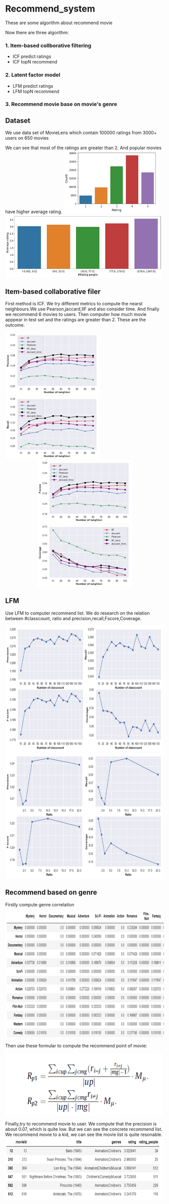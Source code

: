 # Recommend_system
These are some algorithm about recommend movie

Now there are three algorithm:

### 1. Item-based collborative filtering
* ICF predict ratings
* ICF topN recommend

### 2. Latent factor model
* LFM predict ratings
* LFM topN recommend
  
### 3. Recommend movie base on movie's genre

## Dataset
We use data set of MovieLens which contain 100000 ratings from 3000+ users on 650 movies

We can see that most of the ratings are greater than 2. And popular movies have higher average rating.
<img src="rating_count.png" width=300 height=200>
<img src="rating_people.png" width=500 height=200>


## Item-based collaborative filer
First method is ICF. We try different metrics to compute the nearst neighbours.We use Pearson,jaccard,IIF and also consider time. And finally we recommend 6 movies to users. Then computer how much movie apppear in test set and the ratings are greater than 2. These are the outcome.
<div align=centre><img src="ICF_precision.png" width=300 height=200><img src="ICF_recall.png" width=300 height=200></div>
<div align=center><img src="ICF_Fscore.png" width=300 height=200><img src="ICF_coverage.png" width=300 height=200></div>

## LFM
Use LFM to computer recommend list. We do research on the relation between #classcount, ratio and precision,recall,Fscore,Coverage.
<div align=centre><img src="LFM_classcount.png" width=600 height=400><img src="LFM_ratio.png" width=600 height=400></div>


## Recommend based on genre
Firstly compute genre correlation

<img src="genre_table.png" width=700 height=400>

Then use these formular to compute the recommend point of movie:

<img src="genre_formular.png" width=500 height=200>

Finally,try to recommend movie to user. We compute that the precision is about 0.07, which is quite low. But we can see the concrete recommend list. We recommend movie to a kid, we can see the movie list is quite resonable.
<img src="genre_recommend.png" width=600 height=200>



